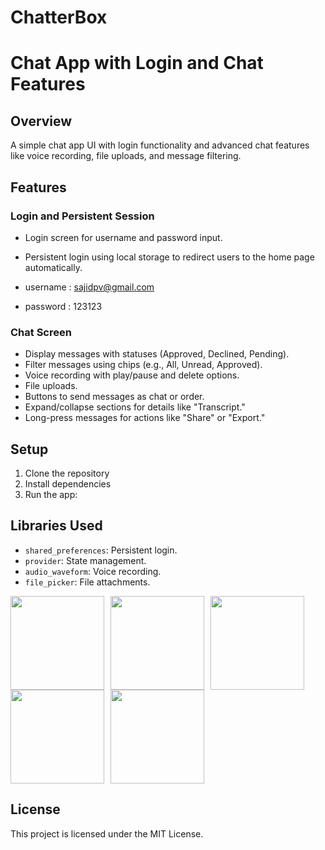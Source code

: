 # ChatterBox
# Chat App with Login and Chat Features

## Overview
A simple chat app UI with login functionality and advanced chat features like voice recording, file uploads, and message filtering.

## Features

### Login and Persistent Session
- Login screen for username and password input.
- Persistent login using local storage to redirect users to the home page automatically.

- username : sajidpv@gmail.com
- password : 123123

### Chat Screen
- Display messages with statuses (Approved, Declined, Pending).
- Filter messages using chips (e.g., All, Unread, Approved).
- Voice recording with play/pause and delete options.
- File uploads.
- Buttons to send messages as chat or order.
- Expand/collapse sections for details like "Transcript."
- Long-press messages for actions like "Share" or "Export."

## Setup
1. Clone the repository
2. Install dependencies
3. Run the app:


## Libraries Used
- `shared_preferences`: Persistent login.
- `provider`: State management.
- `audio_waveform`: Voice recording.
- `file_picker`: File attachments.

<div style="display: flex; flex-wrap: wrap;">
  <img src="https://github.com/user-attachments/assets/456a6bb3-14eb-492b-96b8-9c54f7f8a682" style="margin-right: 10px;" width="150" />
  <img src="https://github.com/user-attachments/assets/7756e600-039c-4595-8aaf-b77ecadfb0b5" style="margin-right: 10px;" width="150" />
  <img src="https://github.com/user-attachments/assets/05a183c1-b7b3-4a75-9ddf-941e30fb167b" style="margin-right: 10px;" width="150" />
  <img src="https://github.com/user-attachments/assets/da4d9742-6653-4395-b5bb-31ce416e3066" style="margin-right: 10px;" width="150" />
  <img src="https://github.com/user-attachments/assets/3cd511c7-a402-4d9d-a63b-fe039dab8e8a" width="150" />
</div>




## License
This project is licensed under the MIT License.
